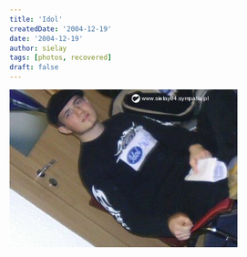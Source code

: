 ```yaml
---
title: 'Idol'
createdDate: '2004-12-19'
date: '2004-12-19'
author: sielay
tags: [photos, recovered]
draft: false
---
```


![](7999e16b.jpg)
